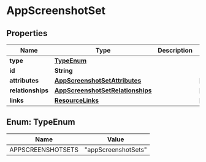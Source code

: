 

# AppScreenshotSet


## Properties

| Name | Type | Description | Notes |
|------------ | ------------- | ------------- | -------------|
|**type** | [**TypeEnum**](#TypeEnum) |  |  |
|**id** | **String** |  |  |
|**attributes** | [**AppScreenshotSetAttributes**](AppScreenshotSetAttributes.md) |  |  [optional] |
|**relationships** | [**AppScreenshotSetRelationships**](AppScreenshotSetRelationships.md) |  |  [optional] |
|**links** | [**ResourceLinks**](ResourceLinks.md) |  |  [optional] |



## Enum: TypeEnum

| Name | Value |
|---- | -----|
| APPSCREENSHOTSETS | &quot;appScreenshotSets&quot; |



